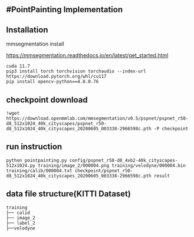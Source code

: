 #PointPainting Implementation
---

## Installation
mmsegmentation install


https://mmsegmentation.readthedocs.io/en/latest/get_started.html

```
cuda 11.7
pip3 install torch torchvision torchaudio --index-url https://download.pytorch.org/whl/cu117
pip install opencv-python==4.8.0.76
```

## checkpoint download
```
!wget https://download.openmmlab.com/mmsegmentation/v0.5/pspnet/pspnet_r50-d8_512x1024_40k_cityscapes/pspnet_r50-d8_512x1024_40k_cityscapes_20200605_003338-2966598c.pth -P checkpoint
```

## run instruction
```
python pointpainting.py config/pspnet_r50-d8_4xb2-40k_cityscapes-512x1024.py training/image_2/000004.png training/velodyne/000004.bin training/calib/000004.txt checkpoint/pspnet_r50-d8_512x1024_40k_cityscapes_20200605_003338-2966598c.pth result
```

## data file structure(KITTI Dataset)
```
training
├── calid
├── image_2
├── label_2
├──velodyne
```
